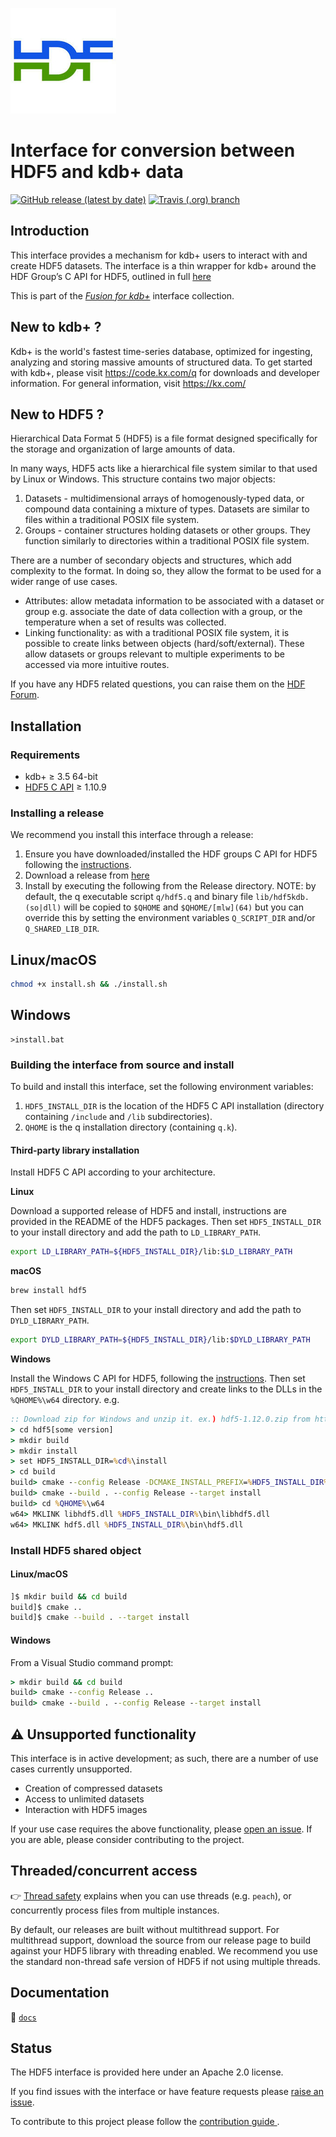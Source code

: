 ![hdf5](docs/img/hdf5.jpeg)

# Interface for conversion between HDF5 and kdb+ data 

[![GitHub release (latest by date)](https://img.shields.io/github/v/release/kxsystems/hdf5?include_prereleases)](https://github.com/kxsystems/hdf5/releases) [![Travis (.org) branch](https://img.shields.io/travis/kxsystems/hdf5/master?label=travis%20build)](https://travis-ci.org/kxsystems/hdf5/branches)

## Introduction

This interface provides a mechanism for kdb+ users to interact with and create HDF5 datasets. The interface is a thin wrapper for kdb+ around the HDF Group’s C API for HDF5, outlined in full [here](https://portal.hdfgroup.org/pages/viewpage.action?pageId=50073943)

This is part of the [_Fusion for kdb+_](http://code.kx.com/q/interfaces/#fusion-interfaces/) interface collection.

## New to kdb+ ?

Kdb+ is the world's fastest time-series database, optimized for ingesting, analyzing and storing massive amounts of structured data. To get started with kdb+, please visit https://code.kx.com/q for downloads and developer information. For general information, visit https://kx.com/

## New to HDF5 ?

Hierarchical Data Format 5 (HDF5) is a file format designed specifically for the storage and organization of large amounts of data.

In many ways, HDF5 acts like a hierarchical file system similar to that used by Linux or Windows. This structure contains two major objects:

1. Datasets - multidimensional arrays of homogenously-typed data, or compound data containing a mixture of types. Datasets are similar to files within a traditional POSIX file system.
2. Groups - container structures holding datasets or other groups. They function similarly to directories within a traditional POSIX file system.

There are a number of secondary objects and structures, which add complexity to the format. In doing so, they allow the format to be used for a wider range of use cases.

* Attributes: allow metadata information to be associated with a dataset or group e.g. associate the date of data collection with a group, or the temperature when a set of results was collected.
* Linking functionality: as with a traditional POSIX file system, it is possible to create links between objects (hard/soft/external). These allow datasets or groups relevant to multiple experiments to be accessed via more intuitive routes.

If you have any HDF5 related questions, you can raise them on the [HDF Forum](https://forum.hdfgroup.org/).


## Installation

### Requirements

* kdb+ ≥ 3.5 64-bit
* [HDF5 C API](https://portal.hdfgroup.org/display/support/Downloads) ≥ 1.10.9

### Installing a release

We recommend you install this interface through a release:

1. Ensure you have downloaded/installed the HDF groups C API for HDF5 following the [instructions](#third-party-library-installation).
2. Download a release from [here](../../releases)
3. Install by executing the following from the Release directory. NOTE: by default, the q executable script `q/hdf5.q` and binary file `lib/hdf5kdb.(so|dll)` will be copied to `$QHOME` and `$QHOME/[mlw](64)` but you can override this by setting the environment variables `Q_SCRIPT_DIR` and/or `Q_SHARED_LIB_DIR`.

## Linux/macOS
```bash
chmod +x install.sh && ./install.sh
```

## Windows
```shell
>install.bat
```


### Building the interface from source and install

To build and install this interface, set the following environment variables:

1. `HDF5_INSTALL_DIR` is the location of the HDF5 C API installation (directory containing `/include` and `/lib` subdirectories).
2. `QHOME` is the q installation directory (containing `q.k`).

#### Third-party library installation

Install HDF5 C API according to your architecture.

**Linux**

Download a supported release of HDF5 and install, instructions are provided in the README of the HDF5 packages. 
Then set `HDF5_INSTALL_DIR` to your install directory and add the path to `LD_LIBRARY_PATH`.


```bash
export LD_LIBRARY_PATH=${HDF5_INSTALL_DIR}/lib:$LD_LIBRARY_PATH 
```


**macOS**

```bash
brew install hdf5
```

Then set `HDF5_INSTALL_DIR` to your install directory and add the path to `DYLD_LIBRARY_PATH`.

```bash
export DYLD_LIBRARY_PATH=${HDF5_INSTALL_DIR}/lib:$DYLD_LIBRARY_PATH
```


**Windows**

Install the Windows C API for HDF5, following the [instructions](https://support.hdfgroup.org/HDF5/faq/windows.html). 
Then set `HDF5_INSTALL_DIR` to your install directory and create links to the DLLs in the `%QHOME%\w64` directory. e.g.


```bat
:: Download zip for Windows and unzip it. ex.) hdf5-1.12.0.zip from https://confluence.hdfgroup.org/display/support/HDF5%201.12.0
> cd hdf5[some version]
> mkdir build
> mkdir install
> set HDF5_INSTALL_DIR=%cd%\install
> cd build
build> cmake --config Release -DCMAKE_INSTALL_PREFIX=%HDF5_INSTALL_DIR% .. -DBUILD_TESTING:BOOL=OFF
build> cmake --build . --config Release --target install
build> cd %QHOME%\w64
w64> MKLINK libhdf5.dll %HDF5_INSTALL_DIR%\bin\libhdf5.dll
w64> MKLINK hdf5.dll %HDF5_INSTALL_DIR%\bin\hdf5.dll
```


### Install HDF5 shared object

#### Linux/macOS


```bash
]$ mkdir build && cd build
build]$ cmake ..
build]$ cmake --build . --target install
```


#### Windows

From a Visual Studio command prompt:


```bat
> mkdir build && cd build
build> cmake --config Release ..
build> cmake --build . --config Release --target install
```


## :warning: Unsupported functionality

This interface is in active development; as such, there are a number of use cases currently unsupported.

- Creation of compressed datasets
- Access to unlimited datasets
- Interaction with HDF5 images

If your use case requires the above functionality, please [open an issue](../..//issues). If you are able, please consider contributing to the project.

## Threaded/concurrent access

:point_right:  [Thread safety](https://portal.hdfgroup.org/display/knowledge/Questions+about+thread-safety+and+concurrent+access#Questionsaboutthread-safetyandconcurrentaccess-thread-safety) explains when you can use threads (e.g. `peach`), or concurrently process files from multiple instances.

By default, our releases are built without multithread support. 
For multithread support, download the source from our release page to build against your HDF5 library with threading enabled. 
We recommend you use the standard non-thread safe version of HDF5 if not using multiple threads.

## Documentation

:open_file_folder: [`docs`](docs/README.md)

## Status

The HDF5 interface is provided here under an Apache 2.0 license.

If you find issues with the interface or have feature requests please [raise an issue](../../issues).

To contribute to this project please follow the [contribution guide ](CONTRIBUTING.md).
